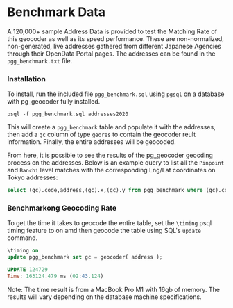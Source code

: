 # Benchmark Data

A 120,000+ sample Address Data is provided to test the Matching Rate of this geocoder as well as its speed performance. These are non-normalized, non-generated, live addresses gathered from different Japanese Agencies through their OpenData Portal pages. The addresses can be found in the `pgg_benchmark.txt` file.

### Installation 

To install, run the included file `pgg_benchmark.sql` using `pgsql` on a database with pg_geocoder fully installed. 

```shell
psql -f pgg_benchmark.sql addresses2020
```

This will create a `pgg_benchmark` table and populate it with the addresses, then add a `gc` column of type `geores` to contain the geocoder reult information. Finally, the entire addresses will be geocoded. 

From here, it is possible to see the results of the pg_geocoder geocding process on the addresses. Below is an example query to list all the `Pinpoint` and `Banchi` level matches with the corresponding Lng/Lat coordinates on Tokyo addresses:

```sql 
select (gc).code,address,(gc).x,(gc).y from pgg_benchmark where (gc).code <= 2 and (gc).todofuken = '東京都';
```

### Benchmarkong Geocoding Rate

To get the time it takes to geocode the entire table, set the `\timing` psql timing feature to on amd then geocode the table using SQL's `update` command.

```sql 
\timing on
update pgg_benchmark set gc = geocoder( address );

UPDATE 124729
Time: 163124.479 ms (02:43.124)
```

Note: The time result is from a MacBook Pro M1 with 16gb of memory. The results will vary depending on the database machine specifications. 
